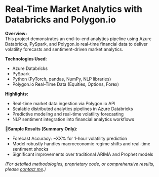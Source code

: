# Real-Time Market Analytics with Databricks and Polygon.io

**Overview:**  
This project demonstrates an end-to-end analytics pipeline using Azure Databricks, PySpark, and Polygon.io real-time financial data to deliver volatility forecasts and sentiment-driven market analytics.

**Technologies Used:**
- Azure Databricks
- PySpark
- Python (PyTorch, pandas, NumPy, NLP libraries)
- Polygon.io Real-Time Data (Equities, Options, Forex)

**Highlights:**
- Real-time market data ingestion via Polygon.io API
- Scalable distributed analytics pipelines in Azure Databricks
- Predictive modeling and real-time volatility forecasting
- NLP sentiment integration into financial analytics workflows

**🚧Sample Results (Summary Only):**  
- Forecast Accuracy: ~XX% for 1-hour volatility prediction  
- Model robustly handles macroeconomic regime shifts and real-time sentiment shocks  
- Significant improvements over traditional ARIMA and Prophet models  

*(For detailed methodologies, proprietary code, or comprehensive results, please [contact me](mailto:jgrier@hawk.iit.edu).)*  



